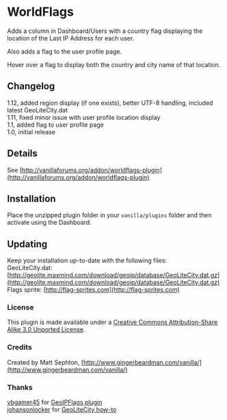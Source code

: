 # WorldFlags

Adds a column in Dashboard/Users with a country flag displaying the location of the Last IP Address for each user.  

Also adds a flag to the user profile page.

Hover over a flag to display both the country and city name of that location.

## Changelog
1.12, added region display (if one exists), better UTF-8 handling, included latest GeoLiteCity.dat  
1.11, fixed minor issue with user profile location display  
1.1, added flag to user profile page  
1.0, initial release  

## Details
See [http://vanillaforums.org/addon/worldflags-plugin](http://vanillaforums.org/addon/worldflags-plugin)

## Installation
Place the unzipped plugin folder in your `vanilla/plugins` folder and then activate using the Dashboard.  

## Updating
Keep your installation up-to-date with the following files:  
GeoLiteCity.dat: [http://geolite.maxmind.com/download/geoip/database/GeoLiteCity.dat.gz](http://geolite.maxmind.com/download/geoip/database/GeoLiteCity.dat.gz)  
Flags sprite: [http://flag-sprites.com](http://flag-sprites.com)  

### License
This plugin is made available under a [Creative Commons Attribution-Share Alike 3.0 Unported License](http://creativecommons.org/licenses/by-sa/3.0).

### Credits
Created by Matt Sephton, [http://www.gingerbeardman.com/vanilla/](http://www.gingerbeardman.com/vanilla/)

### Thanks
[vbgamer45](http://vanillaforums.org/profile/37130/vbgamer45) for [GeoIPFlags plugin](http://vanillaforums.org/addon/895/geoipflags)  
[johansonlocker](http://vanillaforums.org/profile/34685/johansonlocker) for [GeoLiteCity how-to](http://vanillaforums.org/discussion/20311/geo-cities-how-to)  
